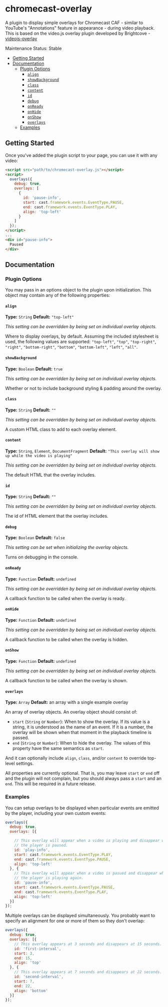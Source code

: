 # chromecast-overlay

A plugin to display simple overlays for Chromecast CAF - similar to YouTube's "Annotations" feature in appearance - during video playback.  This is based on the video.js overlay plugin developed by Brightcove - [videojs-overlay](https://github.com/brightcove/videojs-overlay)


Maintenance Status: Stable

<!-- START doctoc generated TOC please keep comment here to allow auto update -->
<!-- DON'T EDIT THIS SECTION, INSTEAD RE-RUN doctoc TO UPDATE -->


- [Getting Started](#getting-started)
- [Documentation](#documentation)
  - [Plugin Options](#plugin-options)
    - [`align`](#align)
    - [`showBackground`](#showbackground)
    - [`class`](#class)
    - [`content`](#content)
    - [`id`](#id)
    - [`debug`](#debug)
    - [`onReady`](#onready)
    - [`onHide`](#onhide)
    - [`onShow`](#onshow)
    - [`overlays`](#overlays)
  - [Examples](#examples)

<!-- END doctoc generated TOC please keep comment here to allow auto update -->


## Getting Started

Once you've added the plugin script to your page, you can use it with any video:

```html
<script src="path/to/chromecast-overlay.js"></script>
<script>
  overlays({
    debug: true,
    overlays: [
      {
        id: 'pause-info',
        start: cast.framework.events.EventType.PAUSE,
        end: cast.framework.events.EventType.PLAY,
        align: 'top-left'
      }
    ]
  });
</script>
...
<div id="pause-info">
  Paused
</div>
```

## Documentation

### Plugin Options

You may pass in an options object to the plugin upon initialization. This
object may contain any of the following properties:

#### `align`

__Type:__ `String`
__Default:__ `"top-left"`

_This setting can be overridden by being set on individual overlay objects._

Where to display overlays, by default. Assuming the included stylesheet is used, the following values are supported: `"top-left"`, `"top"`, `"top-right"`, `"right"`, `"bottom-right"`, `"bottom"`, `"bottom-left"`, `"left"`, `"all"`.

#### `showBackground`

__Type:__ `Boolean`
__Default:__ `true`

_This setting can be overridden by being set on individual overlay objects._

Whether or not to include background styling & padding around the overlay.

#### `class`

__Type:__ `String`
__Default:__ `""`

_This setting can be overridden by being set on individual overlay objects._

A custom HTML class to add to each overlay element.

#### `content`

__Type:__ `String`, `Element`, `DocumentFragment`
__Default:__ `"This overlay will show up while the video is playing"`

_This setting can be overridden by being set on individual overlay objects._

The default HTML that the overlay includes.

#### `id`

__Type:__ `String`
__Default:__ `""`

_This setting can be overridden by being set on individual overlay objects._

The id of HTML element that the overlay includes.

#### `debug`

__Type:__ `Boolean`
__Default:__ `false`

_This setting can be set when initializing the overlay objects._

Turns on debugging in the console.

#### `onReady`

__Type:__ `Function`
__Default:__ `undefined`

_This setting can be overridden by being set on individual overlay objects._

A callback function to be called when the overlay is ready.

#### `onHide`

__Type:__ `Function`
__Default:__ `undefined`

_This setting can be overridden by being set on individual overlay objects._

A callback function to be called when the overlay is hidden.

#### `onShow`

__Type:__ `Function`
__Default:__ `undefined`

_This setting can be overridden by being set on individual overlay objects._

A callback function to be called when the overlay is shown.

#### `overlays`

__Type:__ `Array`
__Default:__ an array with a single example overlay

An array of overlay objects. An overlay object should consist of:

- `start` (`String` or `Number`): When to show the overlay. If its value is a string, it is understood as the name of an event. If it is a number, the overlay will be shown when that moment in the playback timeline is passed.
- `end` (`String` or `Number`): When to hide the overlay. The values of this property have the same semantics as `start`.

And it can optionally include `align`, `class`, and/or `content` to override top-level settings.

All properties are currently optional. That is, you may leave `start` or `end` off and the plugin will not complain, but you should always pass a `start` and an `end`. This will be required in a future release.

### Examples

You can setup overlays to be displayed when particular events are emitted by the player, including your own custom events:

```js
overlays({
  debug: true,
  overlays: [{

    // This overlay will appear when a video is playing and disappear when
    // the player is paused.
    id: 'play-info',
    start: cast.framework.events.EventType.PLAY,
    end: cast.framework.events.EventType.PAUSE,
    align: 'top-left'
  }, {
    // This overlay will appear when a video is pasued and disappear when
    // the player is playing again.
    id: 'pause-info',
    start: cast.framework.events.EventType.PAUSE,
    end: cast.framework.events.EventType.PLAY,
    align: 'top-left'
  }]
});
```

Multiple overlays can be displayed simultaneously. You probably want to specify an alignment for one or more of them so they don't overlap:

```js
overlays({
  debug: true,
  overlays: [{
    // This overlay appears at 3 seconds and disappears at 15 seconds.
    id: 'first-interval',
    start: 3,
    end: 15,
    align: 'top'
  }, {
    // This overlay appears at 7 seconds and disappears at 22 seconds.
    id: 'second-interval',
    start: 7,
    end: 22,
    align: 'bottom'
  }]
});
```
